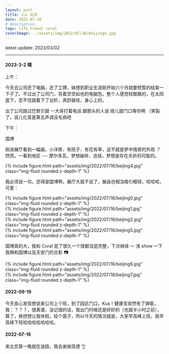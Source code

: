 ```yaml
---
layout: post
title: 🇨🇳 北京
date: 2022-07-16
# description: 
tags: life travel coral
coverImage: ../assets/img/2022/07/16/beijing4.jpg
---
```


latest update: 2023/03/02

---

#### 2023-3-2 晴

上午：

今天去公司还了电脑，还了工牌，妹想到职业生涯刚开始六个月就要短暂的结束一下子了。不过出了公司门，背着空空如也的电脑包，整个人感觉轻飘飘的，在太阳底下，忍不住跳着下了台阶，真舒服哇，身心上的。

出了公司路过巴黎贝甜 一大哥打着电话 跟那头的人说 倍儿甜门口等你啊 （笑裂了，说儿化音是第五声调没毛病吧

下午：

国博

刚进展厅看到一幅画，小洋房、有院子、有花有草，这不就是梦中情房的外观 ？ 然而，一看到地区 --- 摩尔多瓦，梦想破碎，总结，梦想是存在夭折的可能的。

<div class="row justify-content-sm-center">
    <div class="col-sm-8 mt-3 mt-md-0">
        {% include figure.html path="assets/img/2022/07/16/beijing4.jpg" class="img-fluid rounded z-depth-1" %}
    </div>
</div>

我必须说一句，还得是国博啊，展厅大就不说了，展品也相当吸引眼球，哈哈哈，可爱：

<div class="row justify-content-sm-center">
    <div class="col-sm-3 mt-3 mt-md-0">
        {% include figure.html path="assets/img/2022/07/16/beijing0.jpg" class="img-fluid rounded z-depth-1" %}
    </div>
    <div class="col-sm-3 mt-3 mt-md-0">
        {% include figure.html path="assets/img/2022/07/16/beijing1.jpg" class="img-fluid rounded z-depth-1" %}
    </div>
    <div class="col-sm-3 mt-3 mt-md-0">
        {% include figure.html path="assets/img/2022/07/16/beijing2.jpg" class="img-fluid rounded z-depth-1" %}
    </div>
    <div class="col-sm-3 mt-3 mt-md-0">
        {% include figure.html path="assets/img/2022/07/16/beijing5.jpg" class="img-fluid rounded z-depth-1" %}
    </div>
</div>

国博真的大，我和 Coral 逛了很久一个馆都没逛完整，下次继续 ～ 浅 show 一下我俩和国博以及天安门的合影 📷

<div class="row justify-content-sm-center">
    <div class="col-sm-5 mt-3 mt-md-0">
        {% include figure.html path="assets/img/2022/07/16/beijing6.jpg" class="img-fluid rounded z-depth-1" %}
    </div>
    <div class="col-sm-5 mt-3 mt-md-0">
        {% include figure.html path="assets/img/2022/07/16/beijing7.jpg" class="img-fluid rounded z-depth-1" %}
    </div>
</div>

#### 2022-09-19

今天良心发现想说来公司上个班，到了园区门口，Kua！健康宝突然有了弹窗，我：？？？，很离谱，没记错的话，我出门时候还是好好的（也就半小时之前），算了，疾控想让我休假，给个面子，所以今天的情况就是，大家早高峰上班，我早高峰下班哈哈哈哈哈哈哈。

#### 2022-07-16 

来北京第一晚就在迷路，我会谢谢高德 👌